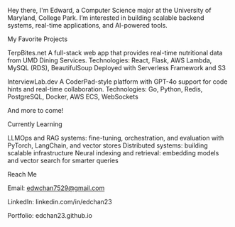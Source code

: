Hey there, I'm Edward, a Computer Science major at the University of Maryland, College Park. I’m interested in building scalable backend systems, real-time applications, and AI-powered tools.

My Favorite Projects

TerpBites.net
A full-stack web app that provides real-time nutritional data from UMD Dining Services.
Technologies: React, Flask, AWS Lambda, MySQL (RDS), BeautifulSoup
Deployed with Serverless Framework and S3

InterviewLab.dev
A CoderPad-style platform with GPT-4o support for code hints and real-time collaboration.
Technologies: Go, Python, Redis, PostgreSQL, Docker, AWS ECS, WebSockets

And more to come!

Currently Learning

LLMOps and RAG systems: fine-tuning, orchestration, and evaluation with PyTorch, LangChain, and vector stores
Distributed systems: building scalable infrastructure
Neural indexing and retrieval: embedding models and vector search for smarter queries

Reach Me

Email: edwchan7529@gmail.com

LinkedIn: linkedin.com/in/edchan23

Portfolio: edchan23.github.io
